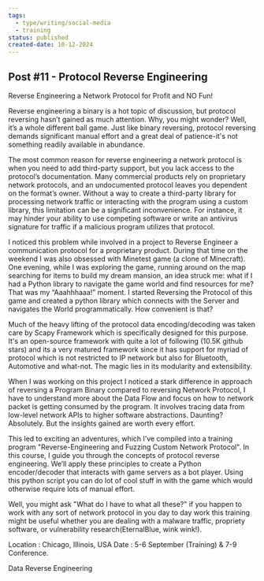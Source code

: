 ```yaml
---
tags:
  - type/writing/social-media
  - training
status: published
created-date: 10-12-2024
---
```

## Post #11 - Protocol Reverse Engineering

Reverse Engineering a Network Protocol for Profit and NO Fun!

Reverse engineering a binary is a hot topic of discussion, but protocol reversing hasn’t gained as much attention. Why, you might wonder? Well, it’s a whole different ball game. Just like binary reversing, protocol reversing demands significant manual effort and a great deal of patience-it's not something readily available in abundance.

The most common reason for reverse engineering a network protocol is when you need to add third-party support, but you lack access to the protocol’s documentation. Many commercial products rely on proprietary network protocols, and an undocumented protocol leaves you dependent on the format’s owner. Without a way to create a third-party library for processing network traffic or interacting with the program using a custom library, this limitation can be a significant inconvenience. For instance, it may hinder your ability to use competing software or write an antivirus signature for traffic if a malicious program utilizes that protocol.

I noticed this problem while involved in a project to Reverse Engineer a communication protocol for a proprietary product. During that time on the weekend I was also obsessed with Minetest game (a clone of Minecraft). One evening, while I was exploring the game, running around on the map searching for items to build my dream mansion, an idea struck me: what if I had a Python library to navigate the game world and find resources for me? That was my “Aaahhhaaa!” moment. I started Reversing the Protocol of this game and created a python library which connects with the Server and navigates the World programmatically. How convenient is that?

Much of the heavy lifting of the protocol data encoding/decoding was taken care by Scapy Framework which is specifically designed for this purpose. It's an open-source framework with quite a lot of following (10.5K github stars) and its a very matured framework since it has support for myriad of protocol which is not restricted to IP network but also for Bluetooth, Automotive and what-not. The magic lies in its modularity and extensibility.

When I was working on this project I noticed a stark difference in approach of reversing a Program Binary compared to reversing Network Protocol, I have to understand more about the Data Flow and focus on how to network packet is getting consumed by the program. It involves tracing data from low-level network APIs to higher software abstractions. Daunting? Absolutely. But the insights gained are worth every effort.

This led to exciting an adventures, which I’ve compiled into a training program "Reverse-Engineering and Fuzzing Custom Network Protocol". In this course, I guide you through the concepts of protocol reverse engineering. We’ll apply these principles to create a Python encoder/decoder that interacts with game servers as a bot player. Using this python script you can do lot of cool stuff in with the game which would otherwise require lots of manual effort.

Well, you might ask "What do I have to what all these?" if you happen to work with any sort of network protocol in you day to day work this training might be useful whether you are dealing with a malware traffic, propriety software, or vulnerability research(EternalBlue, wink wink!).

Location : Chicago, Illinois, USA
Date : 5-6 September (Training) & 7-9 Conference.

Data Reverse Engineering